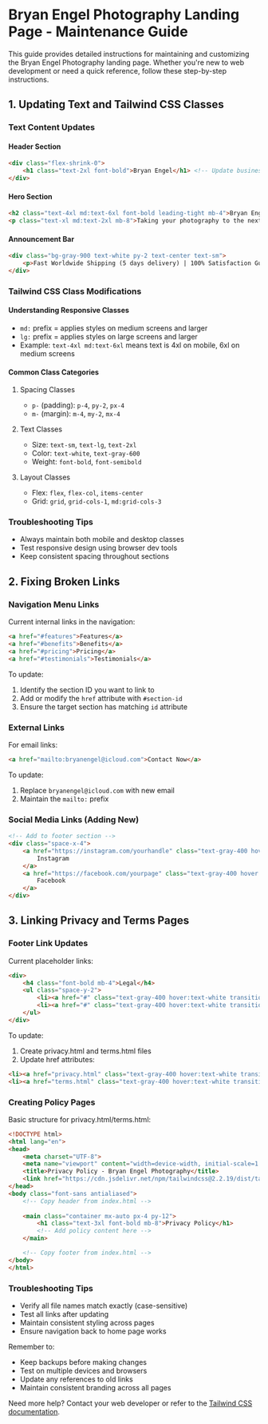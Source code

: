 # Bryan Engel Photography Landing Page - Maintenance Guide

This guide provides detailed instructions for maintaining and customizing the Bryan Engel Photography landing page. Whether you're new to web development or need a quick reference, follow these step-by-step instructions.

## 1. Updating Text and Tailwind CSS Classes

### Text Content Updates

#### Header Section
```html
<div class="flex-shrink-0">
    <h1 class="text-2xl font-bold">Bryan Engel</h1> <!-- Update business name here -->
</div>
```

#### Hero Section
```html
<h2 class="text-4xl md:text-6xl font-bold leading-tight mb-4">Bryan Engel Photography</h2>
<p class="text-xl md:text-2xl mb-8">Taking your photography to the next level</p>
```

#### Announcement Bar
```html
<div class="bg-gray-900 text-white py-2 text-center text-sm">
    <p>Fast Worldwide Shipping (5 days delivery) | 100% Satisfaction Guarantee</p>
</div>
```

### Tailwind CSS Class Modifications

#### Understanding Responsive Classes
- `md:` prefix = applies styles on medium screens and larger
- `lg:` prefix = applies styles on large screens and larger
- Example: `text-4xl md:text-6xl` means text is 4xl on mobile, 6xl on medium screens

#### Common Class Categories
1. Spacing Classes
   - `p-` (padding): `p-4`, `py-2`, `px-4`
   - `m-` (margin): `m-4`, `my-2`, `mx-4`

2. Text Classes
   - Size: `text-sm`, `text-lg`, `text-2xl`
   - Color: `text-white`, `text-gray-600`
   - Weight: `font-bold`, `font-semibold`

3. Layout Classes
   - Flex: `flex`, `flex-col`, `items-center`
   - Grid: `grid`, `grid-cols-1`, `md:grid-cols-3`

### Troubleshooting Tips
- Always maintain both mobile and desktop classes
- Test responsive design using browser dev tools
- Keep consistent spacing throughout sections

## 2. Fixing Broken Links

### Navigation Menu Links
Current internal links in the navigation:
```html
<a href="#features">Features</a>
<a href="#benefits">Benefits</a>
<a href="#pricing">Pricing</a>
<a href="#testimonials">Testimonials</a>
```

To update:
1. Identify the section ID you want to link to
2. Add or modify the `href` attribute with `#section-id`
3. Ensure the target section has matching `id` attribute

### External Links
For email links:
```html
<a href="mailto:bryanengel@icloud.com">Contact Now</a>
```

To update:
1. Replace `bryanengel@icloud.com` with new email
2. Maintain the `mailto:` prefix

### Social Media Links (Adding New)
```html
<!-- Add to footer section -->
<div class="space-x-4">
    <a href="https://instagram.com/yourhandle" class="text-gray-400 hover:text-white">
        Instagram
    </a>
    <a href="https://facebook.com/yourpage" class="text-gray-400 hover:text-white">
        Facebook
    </a>
</div>
```

## 3. Linking Privacy and Terms Pages

### Footer Link Updates
Current placeholder links:
```html
<div>
    <h4 class="font-bold mb-4">Legal</h4>
    <ul class="space-y-2">
        <li><a href="#" class="text-gray-400 hover:text-white transition-colors duration-300">Privacy Policy</a></li>
        <li><a href="#" class="text-gray-400 hover:text-white transition-colors duration-300">Terms of Service</a></li>
    </ul>
</div>
```

To update:
1. Create privacy.html and terms.html files
2. Update href attributes:
```html
<li><a href="privacy.html" class="text-gray-400 hover:text-white transition-colors duration-300">Privacy Policy</a></li>
<li><a href="terms.html" class="text-gray-400 hover:text-white transition-colors duration-300">Terms of Service</a></li>
```

### Creating Policy Pages
Basic structure for privacy.html/terms.html:
```html
<!DOCTYPE html>
<html lang="en">
<head>
    <meta charset="UTF-8">
    <meta name="viewport" content="width=device-width, initial-scale=1.0">
    <title>Privacy Policy - Bryan Engel Photography</title>
    <link href="https://cdn.jsdelivr.net/npm/tailwindcss@2.2.19/dist/tailwind.min.css" rel="stylesheet">
</head>
<body class="font-sans antialiased">
    <!-- Copy header from index.html -->
    
    <main class="container mx-auto px-4 py-12">
        <h1 class="text-3xl font-bold mb-8">Privacy Policy</h1>
        <!-- Add policy content here -->
    </main>

    <!-- Copy footer from index.html -->
</body>
</html>
```

### Troubleshooting Tips
- Verify all file names match exactly (case-sensitive)
- Test all links after updating
- Maintain consistent styling across pages
- Ensure navigation back to home page works

Remember to:
- Keep backups before making changes
- Test on multiple devices and browsers
- Update any references to old links
- Maintain consistent branding across all pages

Need more help? Contact your web developer or refer to the [Tailwind CSS documentation](https://tailwindcss.com/docs).